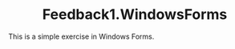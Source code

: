 <h1 align="center" id="title">Feedback1.WindowsForms</h1>

<p id="description">This is a simple exercise in Windows Forms.</p>
